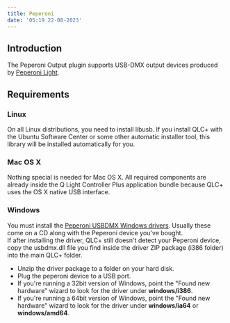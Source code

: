 ```yaml
---
title: Peperoni
date: '05:19 22-08-2023'
---
```


Introduction
--------------

The Peperoni Output plugin supports USB-DMX output devices produced by [Peperoni Light](http://www.peperoni-light.de/products1.htm).

Requirements
--------------

### Linux

On all Linux distributions, you need to install libusb. If you install QLC+ with the Ubuntu Software Center or some other automatic installer tool, this library will be installed automatically for you.

### Mac OS X

Nothing special is needed for Mac OS X. All required components are already inside the Q Light Controller Plus application bundle because QLC+ uses the OS X native USB interface.

### Windows

You must install the [Peperoni USBDMX Windows drivers](http://www.lighting-solutions.de/support/driver.html). Usually these come on a CD along with the Peperoni device you've bought.  
If after installing the driver, QLC+ still doesn't detect your Peperoni device, copy the usbdmx.dll file you find inside the driver ZIP package (i386 folder) into the main QLC+ folder.

* Unzip the driver package to a folder on your hard disk.
* Plug the peperoni device to a USB port.
* If you're running a 32bit version of Windows, point the "Found new hardware" wizard to look for the driver under **windows/i386**.
* If you're running a 64bit version of Windows, point the "Found new hardware" wizard to look for the driver under **windows/ia64** or **windows/amd64**.